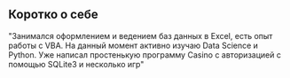 ## Коротко о себе
"Занимался оформлением и ведением баз данных в Excel, есть опыт работы с VBA. На данный момент активно изучаю Data Science и Python. Уже написал простенькую программу Casino с авторизацией с помощью SQLite3 и несколько игр" 
